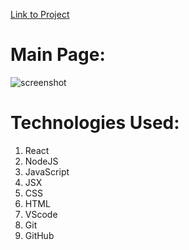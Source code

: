 
[Link to Project](https://anthonyrondina.netlify.app
)


# Main  Page:
![screenshot](https://i.imgur.com/CgTKexC.png)

# Technologies Used:

1. React
2. NodeJS
3. JavaScript
4. JSX
5. CSS
6. HTML
7. VScode
8. Git
9. GitHub